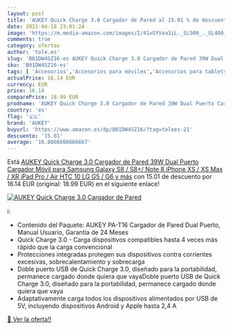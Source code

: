 ```yaml
---
layout: post
title: 'AUKEY Quick Charge 3.0 Cargador de Pared al 15.01 % de descuento'
date: 2021-04-18 23:01:24
image: 'https://m.media-amazon.com/images/I/41vGYVoa3iL._SL500_._SL400_.jpg'
comments: true
category: ofertas
author: 'tole.es'
slug: 'B01DW4SZ16-es AUKEY Quick Charge 3.0 Cargador de Pared 39W Dual Puerto...'
sku: 'B01DW4SZ16-es'
tags: [ 'Accesorios','Accesorios para móviles','Accesorios para tablets','Cargadores de móvil de red','Cargadores para móviles','Cargadores y adaptadores para tablets','Comunicación móvil y accesorios','Electrónica','Informática','aukey','ipad','iphone', ]
actualPrice: 16.14 EUR
currency: EUR
price: 16.14
comparePrice: 18.99 EUR
prodname: 'AUKEY Quick Charge 3.0 Cargador de Pared 39W Dual Puerto Cargador Móvil para Samsung Galaxy S8 / S8+/ Note 8  iPhone XS / XS Max / XR  iPad Pro / Air  HTC 10  LG G5 / G6 y más'
country: 'es'
flag: '🇪🇸'
brand: 'AUKEY'
buyurl: 'https://www.amazon.es/dp/B01DW4SZ16/?tag=tolees-21'
descuento: '15.01'
average: '16.8666666666667'
---
```


Está [AUKEY Quick Charge 3.0 Cargador de Pared 39W Dual Puerto Cargador Móvil para Samsung Galaxy S8 / S8+/ Note 8  iPhone XS / XS Max / XR  iPad Pro / Air  HTC 10  LG G5 / G6 y más](https://www.amazon.es/dp/B01DW4SZ16/?tag=tolees-21) con 15.01 de descuento por 16.14 EUR (original: 18.99 EUR) en el siguiente enlace!

[![AUKEY Quick Charge 3.0 Cargador de Pared](https://m.media-amazon.com/images/I/41vGYVoa3iL._SL500_._SL400_.jpg)](https://www.amazon.es/dp/B01DW4SZ16/?tag=tolees-21)

ℹ️:

- Contenido del Paquete: AUKEY PA-T16 Cargador de Pared Dual Puerto, Manual Usuario, Garantía de 24 Meses
- Quick Charge 3.0 - Carga dispositivos compatibles hasta 4 veces más rápido que la carga convencional
- Protecciones integradas protegen sus dispositivos contra corrientes excesivas, sobrecalentamiento y sobrecarga
- Doble puerto USB de Quick Charge 3.0, diseñado para la portabilidad, permanece cargado donde quiera que vayaDoble puerto USB de Quick Charge 3.0, diseñado para la portabilidad, permanece cargado donde quiera que vaya
- Adaptativamente carga todos los dispositivos alimentados por USB de 5V, incluyendo dispositivos Android y Apple hasta 2,4 A

[🛒 Ver la oferta!!](https://www.amazon.es/dp/B01DW4SZ16/?tag=tolees-21)
